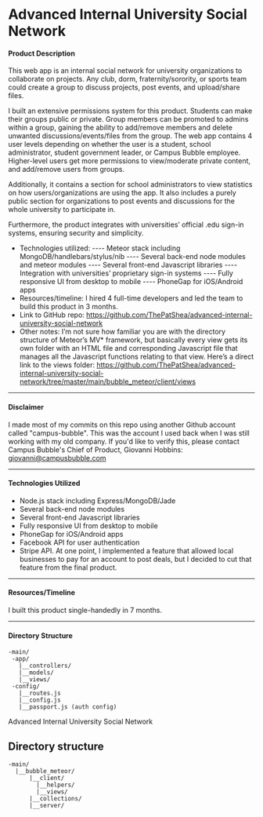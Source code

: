# Advanced Internal University Social Network

#### Product Description
This web app is an internal social network for university organizations to collaborate on projects. Any club, dorm, fraternity/sorority, or sports team could create a group to discuss projects, post events, and upload/share files.

I built an extensive permissions system for this product. Students can make their groups public or private. Group members can be promoted to admins within a group, gaining the ability to add/remove members and delete unwanted discussions/events/files from the group. The web app contains 4 user levels depending on whether the user is a student, school administrator, student government leader, or Campus Bubble employee. Higher-level users get more permissions to view/moderate private content, and add/remove users from groups.

Additionally, it contains a section for school administrators to view statistics on how users/organizations are using the app. It also includes a purely public section for organizations to post events and discussions for the whole university to participate in.

Furthermore, the product integrates with universities’ official .edu sign-in systems, ensuring security and simplicity. 




- Technologies utilized: 
---- Meteor stack including MongoDB/handlebars/stylus/nib
---- Several back-end node modules and meteor modules
---- Several front-end Javascript libraries
---- Integration with universities’ proprietary sign-in systems
---- Fully responsive UI from desktop to mobile
---- PhoneGap for iOS/Android apps
- Resources/timeline: I hired 4 full-time developers and led the team to build this product in 3 months.
- Link to GitHub repo: https://github.com/ThePatShea/advanced-internal-university-social-network 
- Other notes: I’m not sure how familiar you are with the directory structure of Meteor’s MV* framework, but basically every view gets its own folder with an HTML file and corresponding Javascript file that manages all the Javascript functions relating to that view. Here’s a direct link to the views folder: https://github.com/ThePatShea/advanced-internal-university-social-network/tree/master/main/bubble_meteor/client/views 
















---

#### Disclaimer
I made most of my commits on this repo using another Github account called "campus-bubble". This was the account I used back when I was still working with my old company. If you'd like to verify this, please contact Campus Bubble's Chief of Product, Giovanni Hobbins: giovanni@campusbubble.com

---

#### Technologies Utilized
- Node.js stack including Express/MongoDB/Jade
- Several back-end node modules
- Several front-end Javascript libraries
- Fully responsive UI from desktop to mobile
- PhoneGap for iOS/Android apps
- Facebook API for user authentication
- Stripe API. At one point, I implemented a feature that allowed local businesses to pay for an account to post deals, but I decided to cut that feature from the final product.

---

#### Resources/Timeline
I built this product single-handedly in 7 months.

---

#### Directory Structure
```
-main/
 -app/
   |__controllers/
   |__models/
   |__views/
 -config/
   |__routes.js
   |__config.js
   |__passport.js (auth config)
```











Advanced Internal University Social Network

## Directory structure
```
-main/
  |__bubble_meteor/
      |__client/
        |__helpers/
        |__views/
      |__collections/
      |__server/
```
